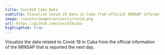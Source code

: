 ```yaml
---
title: Covid19 Cuba Data
subtitle: Visualize Covid-19 data in Cuba from official MINSAP information.
image: /assets/images/projects/covid.png
url: https://github.com/covid19cuba
highlighted: true
---
```


Visualize the data related to Covid-19 in Cuba from the official information of the MINSAP that is reported the next day.
